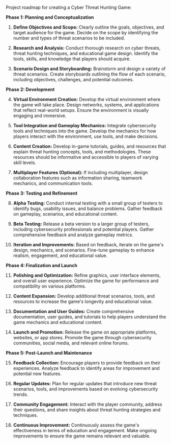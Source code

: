 Project roadmap for creating a Cyber Threat Hunting Game:

**Phase 1: Planning and Conceptualization**

1. **Define Objectives and Scope:**
   Clearly outline the goals, objectives, and target audience for the game. Decide on the scope by identifying the number and types of threat scenarios to be included.

2. **Research and Analysis:**
   Conduct thorough research on cyber threats, threat hunting techniques, and educational game design. Identify the tools, skills, and knowledge that players should acquire.

3. **Scenario Design and Storyboarding:**
   Brainstorm and design a variety of threat scenarios. Create storyboards outlining the flow of each scenario, including objectives, challenges, and potential outcomes.

**Phase 2: Development**

4. **Virtual Environment Creation:**
   Develop the virtual environment where the game will take place. Design networks, systems, and applications that reflect real-world setups. Ensure the environment is visually engaging and immersive.

5. **Tool Integration and Gameplay Mechanics:**
   Integrate cybersecurity tools and techniques into the game. Develop the mechanics for how players interact with the environment, use tools, and make decisions.

6. **Content Creation:**
   Develop in-game tutorials, guides, and resources that explain threat hunting concepts, tools, and methodologies. These resources should be informative and accessible to players of varying skill levels.

7. **Multiplayer Features (Optional):**
   If including multiplayer, design collaboration features such as information sharing, teamwork mechanics, and communication tools.

**Phase 3: Testing and Refinement**

8. **Alpha Testing:**
   Conduct internal testing with a small group of testers to identify bugs, usability issues, and balance problems. Gather feedback on gameplay, scenarios, and educational content.

9. **Beta Testing:**
   Release a beta version to a larger group of testers, including cybersecurity professionals and potential players. Gather comprehensive feedback and analyze gameplay metrics.

10. **Iteration and Improvements:**
    Based on feedback, iterate on the game's design, mechanics, and scenarios. Fine-tune gameplay to enhance realism, engagement, and educational value.

**Phase 4: Finalization and Launch**

11. **Polishing and Optimization:**
    Refine graphics, user interface elements, and overall user experience. Optimize the game for performance and compatibility on various platforms.

12. **Content Expansion:**
    Develop additional threat scenarios, tools, and resources to increase the game's longevity and educational value.

13. **Documentation and User Guides:**
    Create comprehensive documentation, user guides, and tutorials to help players understand the game mechanics and educational content.

14. **Launch and Promotion:**
    Release the game on appropriate platforms, websites, or app stores. Promote the game through cybersecurity communities, social media, and relevant online forums.

**Phase 5: Post-Launch and Maintenance**

15. **Feedback Collection:**
    Encourage players to provide feedback on their experiences. Analyze feedback to identify areas for improvement and potential new features.

16. **Regular Updates:**
    Plan for regular updates that introduce new threat scenarios, tools, and improvements based on evolving cybersecurity trends.

17. **Community Engagement:**
    Interact with the player community, address their questions, and share insights about threat hunting strategies and techniques.

18. **Continuous Improvement:**
    Continuously assess the game's effectiveness in terms of education and engagement. Make ongoing improvements to ensure the game remains relevant and valuable.
